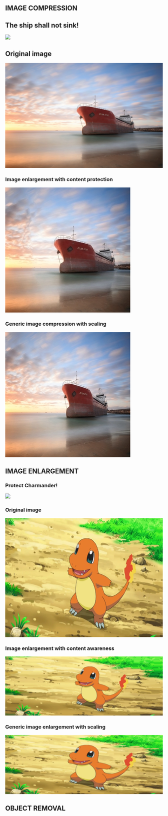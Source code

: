 ## IMAGE COMPRESSION
## The ship shall not sink!
![](results/image_compression/ship.gif)

## Original image
![](results/image_compression/ship_Original.jpg)

### Image enlargement with content protection
![](results/image_compression/ship_ImageResizer.jpg)

### Generic image compression with scaling
![](results/image_compression/ship_Scale.jpg)

## IMAGE ENLARGEMENT

### Protect Charmander!
![](results/image_enlargement/charmander.gif)

### Original image
<!-- ![](results/image_enlargement/charmander_Original.png) -->
<img src="results/image_enlargement/charmander_Original.png" width = "600" height="380">

### Image enlargement with content awareness
![](results/image_enlargement/charmander_ImageResizer.png)

### Generic image enlargement with scaling
![](results/image_enlargement/charmander_Scale.png)

## OBJECT REMOVAL
